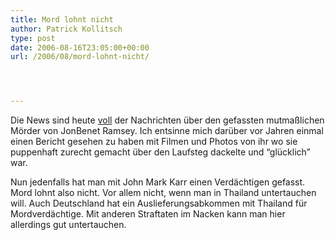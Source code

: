 ```yaml
---
title: Mord lohnt nicht
author: Patrick Kollitsch
type: post
date: 2006-08-16T23:05:00+00:00
url: /2006/08/mord-lohnt-nicht/




---
```

Die News sind heute [voll][1] der Nachrichten &uuml;ber den gefassten mutma&szlig;lichen M&ouml;rder von JonBenet Ramsey. Ich entsinne mich dar&uuml;ber vor Jahren einmal einen Bericht gesehen zu haben mit Filmen und Photos von ihr wo sie puppenhaft zurecht gemacht &uuml;ber den Laufsteg dackelte und &#8220;gl&uuml;cklich&#8221; war.

Nun jedenfalls hat man mit John Mark Karr einen Verd&auml;chtigen gefasst. Mord lohnt also nicht. Vor allem nicht, wenn man in Thailand untertauchen will. Auch Deutschland hat ein Auslieferungsabkommen mit Thailand f&uuml;r Mordverd&auml;chtige. Mit anderen Straftaten im Nacken kann man hier allerdings gut untertauchen.

 [1]: http://www.nationmultimedia.com/breakingnews/read.php?newsid=30011305